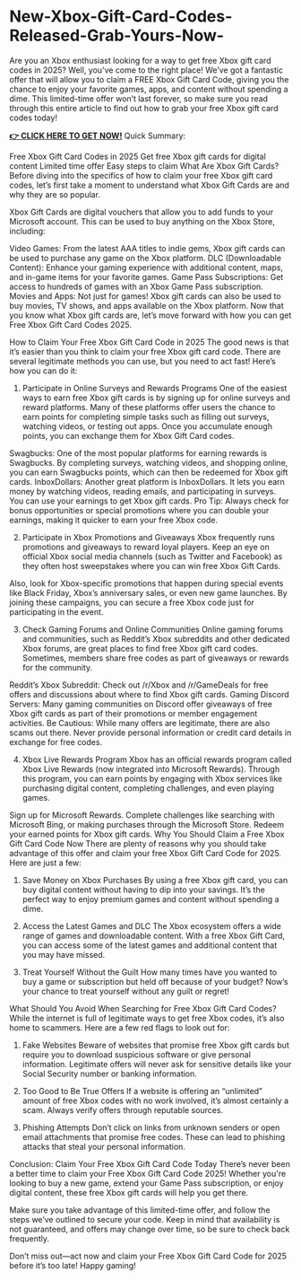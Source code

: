 # New-Xbox-Gift-Card-Codes-Released-Grab-Yours-Now-
Are you an Xbox enthusiast looking for a way to get free Xbox gift card codes in 2025? Well, you’ve come to the right place! We’ve got a fantastic offer that will allow you to claim a FREE Xbox Gift Card Code, giving you the chance to enjoy your favorite games, apps, and content without spending a dime. This limited-time offer won’t last forever, so make sure you read through this entire article to find out how to grab your free Xbox gift card codes today!

**[👉 CLICK HERE TO GET NOW!](https://myusoffer.xyz/all-gift-card/)**
Quick Summary:

Free Xbox Gift Card Codes in 2025
Get free Xbox gift cards for digital content
Limited time offer
Easy steps to claim
What Are Xbox Gift Cards?
Before diving into the specifics of how to claim your free Xbox gift card codes, let’s first take a moment to understand what Xbox Gift Cards are and why they are so popular.

Xbox Gift Cards are digital vouchers that allow you to add funds to your Microsoft account. This can be used to buy anything on the Xbox Store, including:

Video Games: From the latest AAA titles to indie gems, Xbox gift cards can be used to purchase any game on the Xbox platform.
DLC (Downloadable Content): Enhance your gaming experience with additional content, maps, and in-game items for your favorite games.
Game Pass Subscriptions: Get access to hundreds of games with an Xbox Game Pass subscription.
Movies and Apps: Not just for games! Xbox gift cards can also be used to buy movies, TV shows, and apps available on the Xbox platform.
Now that you know what Xbox gift cards are, let’s move forward with how you can get Free Xbox Gift Card Codes 2025.

How to Claim Your Free Xbox Gift Card Code in 2025
The good news is that it’s easier than you think to claim your free Xbox gift card code. There are several legitimate methods you can use, but you need to act fast! Here’s how you can do it:

1. Participate in Online Surveys and Rewards Programs
One of the easiest ways to earn free Xbox gift cards is by signing up for online surveys and reward platforms. Many of these platforms offer users the chance to earn points for completing simple tasks such as filling out surveys, watching videos, or testing out apps. Once you accumulate enough points, you can exchange them for Xbox Gift Card codes.

Swagbucks: One of the most popular platforms for earning rewards is Swagbucks. By completing surveys, watching videos, and shopping online, you can earn Swagbucks points, which can then be redeemed for Xbox gift cards.
InboxDollars: Another great platform is InboxDollars. It lets you earn money by watching videos, reading emails, and participating in surveys. You can use your earnings to get Xbox gift cards.
Pro Tip: Always check for bonus opportunities or special promotions where you can double your earnings, making it quicker to earn your free Xbox code.

2. Participate in Xbox Promotions and Giveaways
Xbox frequently runs promotions and giveaways to reward loyal players. Keep an eye on official Xbox social media channels (such as Twitter and Facebook) as they often host sweepstakes where you can win free Xbox Gift Cards.

Also, look for Xbox-specific promotions that happen during special events like Black Friday, Xbox’s anniversary sales, or even new game launches. By joining these campaigns, you can secure a free Xbox code just for participating in the event.

3. Check Gaming Forums and Online Communities
Online gaming forums and communities, such as Reddit’s Xbox subreddits and other dedicated Xbox forums, are great places to find free Xbox gift card codes. Sometimes, members share free codes as part of giveaways or rewards for the community.

Reddit’s Xbox Subreddit: Check out /r/Xbox and /r/GameDeals for free offers and discussions about where to find Xbox gift cards.
Gaming Discord Servers: Many gaming communities on Discord offer giveaways of free Xbox gift cards as part of their promotions or member engagement activities.
Be Cautious: While many offers are legitimate, there are also scams out there. Never provide personal information or credit card details in exchange for free codes.

4. Xbox Live Rewards Program
Xbox has an official rewards program called Xbox Live Rewards (now integrated into Microsoft Rewards). Through this program, you can earn points by engaging with Xbox services like purchasing digital content, completing challenges, and even playing games.

Sign up for Microsoft Rewards.
Complete challenges like searching with Microsoft Bing, or making purchases through the Microsoft Store.
Redeem your earned points for Xbox gift cards.
Why You Should Claim a Free Xbox Gift Card Code Now
There are plenty of reasons why you should take advantage of this offer and claim your free Xbox Gift Card Code for 2025. Here are just a few:

1. Save Money on Xbox Purchases
By using a free Xbox gift card, you can buy digital content without having to dip into your savings. It’s the perfect way to enjoy premium games and content without spending a dime.

2. Access the Latest Games and DLC
The Xbox ecosystem offers a wide range of games and downloadable content. With a free Xbox Gift Card, you can access some of the latest games and additional content that you may have missed.

3. Treat Yourself Without the Guilt
How many times have you wanted to buy a game or subscription but held off because of your budget? Now’s your chance to treat yourself without any guilt or regret!

What Should You Avoid When Searching for Free Xbox Gift Card Codes?
While the internet is full of legitimate ways to get free Xbox codes, it’s also home to scammers. Here are a few red flags to look out for:

1. Fake Websites
Beware of websites that promise free Xbox gift cards but require you to download suspicious software or give personal information. Legitimate offers will never ask for sensitive details like your Social Security number or banking information.

2. Too Good to Be True Offers
If a website is offering an “unlimited” amount of free Xbox codes with no work involved, it’s almost certainly a scam. Always verify offers through reputable sources.

3. Phishing Attempts
Don’t click on links from unknown senders or open email attachments that promise free codes. These can lead to phishing attacks that steal your personal information.

Conclusion: Claim Your Free Xbox Gift Card Code Today
There’s never been a better time to claim your Free Xbox Gift Card Code 2025! Whether you're looking to buy a new game, extend your Game Pass subscription, or enjoy digital content, these free Xbox gift cards will help you get there.

Make sure you take advantage of this limited-time offer, and follow the steps we’ve outlined to secure your code. Keep in mind that availability is not guaranteed, and offers may change over time, so be sure to check back frequently.

Don’t miss out—act now and claim your Free Xbox Gift Card Code for 2025 before it’s too late! Happy gaming!
